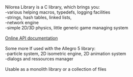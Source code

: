 Nilorea Library is a C library, which brings you:<br />
-various helping macros, typedefs, logging facilities<br />
-strings, hash tables, linked lists,<br />
-network engine<br />
-simple 2D/3D physics, little generic game managing system<br />
<br />
<a href='http://nilorea.net/html/index.html'>Online API documentation</a><br />
<br />
Some more If used with the Allegro 5 library:<br />
-particle system, 2D isometric engine, 2D animation system<br />
-dialogs and ressources manager<br />
<br />
Usable as a monolith library or a collection of files
